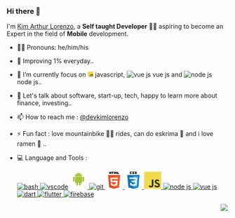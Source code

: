 ### Hi there 👋

I'm [Kim Arthur Lorenzo](https://twitter.com/devkimlorenzo), a **Self taught Developer** 👨‍💻 aspiring to become an Expert in the field of **Mobile** development. 
<br>

- 👨‍💻 Pronouns: he/him/his 

- 🚀 Improving 1% everyday.. 

- 🌱 I’m currently focus on <img src="https://raw.githubusercontent.com/devicons/devicon/master/icons/javascript/javascript-original.svg" alt="javascript" width="13" height="12"/> javascript, <img src="https://www.vectorlogo.zone/logos/vuejs/vuejs-icon.svg" alt="vue js" width="13" height="12"/> vue js and <img src="https://www.vectorlogo.zone/logos/nodejs/nodejs-icon.svg" alt="node js" width="13" height="12"/> node js..

- 💬 Let's talk about software, start-up, tech, happy to learn more about finance, investing..

- 📫 How to reach me : [@devkimlorenzo](https://twitter.com/devkimlorenzo)

- ⚡ Fun fact : love mountainbike 🚴‍♂️ rides, can do eskrima 🥋 and i love ramen 🍜 ..

- 💻 Language and Tools :
<br><br><a href="https://www.gnu.org/software/bash/" target="_blank"> <img src="https://www.vectorlogo.zone/logos/gnu_bash/gnu_bash-icon.svg" alt="bash" width="40" height="40"/> </a>
<a href="https://code.visualstudio.com/" target="_blank"><img src="https://www.vectorlogo.zone/logos/visualstudio_code/visualstudio_code-icon.svg" alt="vscode" width="40" height="40"/></a>
<a href="https://developer.android.com" target="_blank"> <img src="https://raw.githubusercontent.com/devicons/devicon/master/icons/android/android-original-wordmark.svg" alt="android" width="40" height="40"/> </a>
<a href="https://git-scm.com/" target="_blank"> <img src="https://www.vectorlogo.zone/logos/git-scm/git-scm-icon.svg" alt="git" width="40" height="40"/> </a> 
<a href="https://www.w3.org/html/" target="_blank"> <img src="https://raw.githubusercontent.com/devicons/devicon/master/icons/html5/html5-original-wordmark.svg" alt="html5" width="40" height="40"/> </a> 
<a href="https://www.w3schools.com/css/" target="_blank"> <img src="https://raw.githubusercontent.com/devicons/devicon/master/icons/css3/css3-original-wordmark.svg" alt="css3" width="40" height="40"/> </a>
<a href="https://developer.mozilla.org/en-US/docs/Web/JavaScript" target="_blank"> <img src="https://raw.githubusercontent.com/devicons/devicon/master/icons/javascript/javascript-original.svg" alt="javascript" width="40" height="40"/> </a> 
<a href="https://nodejs.org/en/" target="_blank"> <img src="https://www.vectorlogo.zone/logos/nodejs/nodejs-icon.svg" alt="node js" width="40" height="40"/> </a> 
<a href="https://vuejs.org/" target="_blank"> <img src="https://www.vectorlogo.zone/logos/vuejs/vuejs-icon.svg" alt="vue js" width="40" height="40"/> </a> 
<a href="https://dart.dev" target="_blank"> <img src="https://www.vectorlogo.zone/logos/dartlang/dartlang-icon.svg" alt="dart" width="40" height="40"/> </a> 
<a href="https://flutter.dev" target="_blank"> <img src="https://www.vectorlogo.zone/logos/flutterio/flutterio-icon.svg" alt="flutter" width="40" height="40"/> </a> 
<a href="https://firebase.google.com/" target="_blank"> <img src="https://www.vectorlogo.zone/logos/firebase/firebase-icon.svg" alt="firebase" width="40" height="40"/> </a> 

<p align="right"><img src="https://komarev.com/ghpvc/?username=artdev-hashf&color=blue&style=flat-square&label=visitors"/></p>

<!--
**artdev-hash/artdev-hash** is a ✨ _special_ ✨ repository because its `README.md` (this file) appears on your GitHub profile.

Here are some ideas to get you started:

- 👯 I’m looking to collaborate on ...
- 🤔 I’m looking for help with ...
- 💬 Ask me about ...

-->
